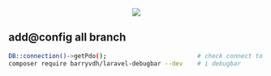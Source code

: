 <p align="center"><img src="https://laravel.com/assets/img/components/logo-laravel.svg"></p>

## add@config all branch
```bash
DB::connection()->getPdo();                         # check connect to db
composer require barryvdh/laravel-debugbar --dev    # i debugbar
```